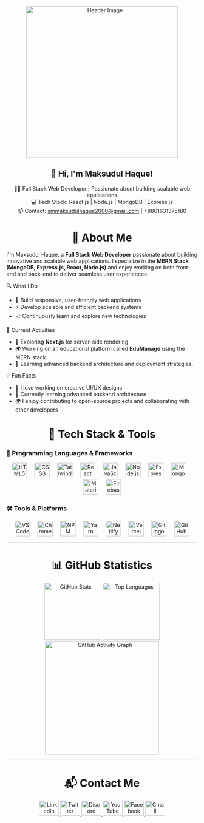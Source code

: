 <div align="center">
  <img src="https://i.ibb.co/q3NHPMxG/Add-a-subheading.jpg" height="400" alt="Header Image"/>
</div>


<h2 align="center">🌟 Hi, I'm Maksudul Haque!</h2>

<p align="center">
  👨‍💻 Full Stack Web Developer | Passionate about building scalable web applications <br>
  💻 Tech Stack: React.js | Node.js | MongoDB | Express.js <br>
  📫 Contact: <a href="mailto:smmaksudulhaque2000@gmail.com">smmaksudulhaque2000@gmail.com</a> | +8801631375180
</p>


<h1 align="center">👋 About Me</h1>

<p align="left">
I'm Maksudul Haque, a <strong>Full Stack Web Developer</strong> passionate about building innovative and scalable web applications. I specialize in the <strong>MERN Stack (MongoDB, Express.js, React, Node.js)</strong> and enjoy working on both front-end and back-end to deliver seamless user experiences.
</p>

🔍 What I Do  
- 🚀 Build responsive, user-friendly web applications  
- ⚡ Develop scalable and efficient backend systems  
- 📈 Continuously learn and explore new technologies

🌟 Current Activities  
- 🚀 Exploring **Next.js** for server-side rendering.  
- 🌍 Working on an educational platform called **EduManage** using the MERN stack.  
- 🎯 Learning advanced backend architecture and deployment strategies.  

💡 Fun Facts  
- 🎨 I love working on creative UI/UX designs  
- 🌱 Currently learning advanced backend architecture  
- 🌍 I enjoy contributing to open-source projects and collaborating with other developers  


<h1 align="center">🔧 Tech Stack & Tools</h1>

### 🚀 Programming Languages & Frameworks  
<div align="center">
  <img src="https://cdn.jsdelivr.net/gh/devicons/devicon/icons/html5/html5-original.svg" height="40" alt="HTML5 logo" />
  <img width="12" />
  <img src="https://cdn.simpleicons.org/css3/1572B6" height="40" alt="CSS3 logo" />
  <img width="12" />
  <img src="https://cdn.simpleicons.org/tailwindcss/06B6D4" height="40" alt="Tailwind CSS logo" />
  <img width="12" />
  <img src="https://cdn.jsdelivr.net/gh/devicons/devicon/icons/react/react-original.svg" height="40" alt="React logo" />
  <img width="12" />
  <img src="https://cdn.jsdelivr.net/gh/devicons/devicon/icons/javascript/javascript-original.svg" height="40" alt="JavaScript logo" />
  <img width="12" />
  <img src="https://cdn.jsdelivr.net/gh/devicons/devicon/icons/nodejs/nodejs-original.svg" height="40" alt="Node.js logo" />
  <img width="12" />
  <img src="https://skillicons.dev/icons?i=express" height="40" alt="Express.js logo" />
  <img width="12" />
  <img src="https://cdn.simpleicons.org/mongodb/47A248" height="40" alt="MongoDB logo" />
  <img width="12" />
  <img src="https://cdn.simpleicons.org/mui/007FFF" height="40" alt="Material-UI logo" />
  <img width="12" />
  <img src="https://skillicons.dev/icons?i=firebase" height="40" alt="Firebase logo" />
</div>

### 🛠 Tools & Platforms  
<div align="center">
  <img src="https://cdn.jsdelivr.net/gh/devicons/devicon/icons/vscode/vscode-original.svg" height="40" alt="VSCode logo" />
  <img width="12" />
  <img src="https://cdn.jsdelivr.net/gh/devicons/devicon/icons/chrome/chrome-original.svg" height="40" alt="Chrome logo" />
  <img width="12" />
  <img src="https://cdn.simpleicons.org/npm/CB3837" height="40" alt="NPM logo" />
  <img width="12" />
  <img src="https://cdn.simpleicons.org/yarn/2C8EBB" height="40" alt="Yarn logo" />
  <img width="12" />
  <img src="https://cdn.simpleicons.org/netlify/00C7B7" height="40" alt="Netlify logo" />
  <img width="12" />
  <img src="https://cdn.simpleicons.org/vercel/000000" height="40" alt="Vercel logo" />
  <img width="12" />
  <img src="https://cdn.simpleicons.org/git/F05032" height="40" alt="Git logo" />
  <img width="12" />
  <img src="https://skillicons.dev/icons?i=github" height="40" alt="GitHub logo" />
</div>

---

<h1 align="center">📊 GitHub Statistics</h1>

<div align="center">
  <img src="https://github-readme-stats.vercel.app/api?username=smmaksudulhaque2000&show_icons=true&theme=dracula&count_private=true&include_all_commits=true" height="150" alt="GitHub Stats" />
  <img src="https://github-readme-stats.vercel.app/api/top-langs?username=smmaksudulhaque2000&layout=compact&theme=dracula&langs_count=6" height="150" alt="Top Languages" />
  <img src="https://github-readme-activity-graph.vercel.app/graph?username=smmaksudulhaque2000&theme=react&area=true" height="300" alt="GitHub Activity Graph" />
</div>

---

<h1 align="center">📬 Contact Me</h1>

<div align="center">
  <a href="https://www.linkedin.com/in/maksudulhaque2000/" target="_blank">
    <img src="https://raw.githubusercontent.com/maurodesouza/profile-readme-generator/master/src/assets/icons/social/linkedin/default.svg" width="52" height="40" alt="LinkedIn" />
  </a>
  <a href="https://x.com/smmaksudulhaque" target="_blank">
    <img src="https://raw.githubusercontent.com/maurodesouza/profile-readme-generator/master/src/assets/icons/social/twitter/default.svg" width="52" height="40" alt="Twitter" />
  </a>
  <a href="https://discord.com" target="_blank">
    <img src="https://raw.githubusercontent.com/maurodesouza/profile-readme-generator/master/src/assets/icons/social/discord/default.svg" width="52" height="40" alt="Discord" />
  </a>
  <a href="https://www.youtube.com/@smmaksudulhaque" target="_blank">
    <img src="https://raw.githubusercontent.com/maurodesouza/profile-readme-generator/master/src/assets/icons/social/youtube/default.svg" width="52" height="40" alt="YouTube" />
  </a>
  <a href="https://www.facebook.com/maksudulhaque2000" target="_blank">
    <img src="https://raw.githubusercontent.com/maurodesouza/profile-readme-generator/master/src/assets/icons/social/facebook/default.svg" width="52" height="40" alt="Facebook" />
  </a>
  <a href="mailto:smmaksudulhaque2000@gmail.com" target="_blank">
    <img src="https://raw.githubusercontent.com/maurodesouza/profile-readme-generator/master/src/assets/icons/social/gmail/default.svg" width="52" height="40" alt="Gmail" />
  </a>
</div>
